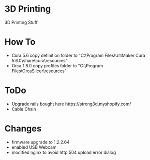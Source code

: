 # 3D Printing
3D Printing Stuff

# How To
- Cura 5.6 copy definition folder to "C:\Program Files\UltiMaker Cura 5.6.0\share\cura\resources\"
- Orca 1.8.0 copy profiles folder to "C:\Program Files\OrcaSlicer\resources\"


 



# ToDo
- Upgrade rails bought here https://strong3d.myshopify.com/
- Cable Chain


# Changes
- firmware upgrade to 1.2.2.64
- enabled USB Webcam
- modified nginx to avoid http 504 upload error dialog
